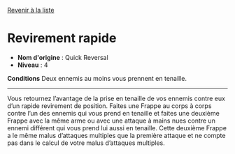 [Revenir à la liste](list.md)

# Revirement rapide

 * **Nom d'origine** : Quick Reversal
 * **Niveau** : 4


<p><strong>Conditions</strong> Deux ennemis au moins vous prennent en tenaille.</p>
<hr>
<p>Vous retournez l’avantage de la prise en tenaille de vos ennemis contre eux d’un rapide revirement de position. Faites une Frappe au corps à corps contre l’un des ennemis qui vous prend en tenaille et faites une deuxième Frappe avec la même arme ou avec une attaque à mains nues contre un ennemi différent qui vous prend lui aussi en tenaille. Cette deuxième Frappe a le même malus d’attaques multiples que la première attaque et ne compte pas dans le calcul de votre malus d’attaques multiples.</p>